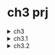 # ch3 prj

<details>
  <summary>ch3</summary>
  
  ### is-tracker app

```js
// --defaults: disables Angular routing and sets the styles CSS.
ng new is-tracker --defaults  --directory ./

// add Clarity library
npm i @clr/angular@15.2.0 // !
npm i @clr/ui@15.2.0    // !
npm install @cds/core

// add styles
`angular.json`
"styles": [
"node_modules/@clr/ui/clr-ui.min.css",
]

// import clarity + browser animation module
`app.module.ts`
import { ClarityModule } from '@clr/angular';
import { BrowserAnimationsModule } from
'@angular/platform-browser/animations';

@NgModule({
declarations:
imports: [
ClarityModule,
BrowserAnimationsModule
],

```

</details>

<details>
  <summary>ch3.1</summary>

- add service w interface

```js
ng g s issue --skip-tests --dry-run
ng generate interface issue
```

- get all pending cases w service

```js
getAllPendingCases(){
   return this.issues.filter(issue=>!issue.completed)
}
```

- add component, display data w clarity

```js
ng generate component issue-list dry-run

// property binding e.g.
[class.label-danger]="issue.priority === 'high'"
```

- [class & style binding](https://angular.io/guide/class-binding)

```js
[class.label-danger]="issue.priority === 'high'"
```

![Alt text](src/readmeAssets/is-comp.png)

</details>

<details>
  <summary>ch3.2</summary>

### reporting new issues (Angular reactive forms)

- set up reactive forms
- create issue form
- display issue list
- validating details

`app.module.ts`

```js
import { ReactiveFormsModule } from '@angular/forms';

@NgModule({
imports: [
ReactiveFormsModule
],
})
```

- add comp, reactive forms, addIssueMethod

```js
ng g c  issue-report --dry-run


// init reactive form

`ts`

  issueForm: FormGroup | undefined;

  constructor(private form: FormBuilder) {}

  ngOnInit(): void {
    this.issueForm = this.form.group({
      title: [''],
      description: [''],
      priority: [''],
      type: [''],
    });
  }

`html`
// basic
<form clrForm *ngIf="issueForm" [formGroup]="issueForm">
    <input clrInput formControlName="title" />
    <textarea clrTextarea formControlName="description"></textarea>
      <input type="radio" value="low" clrRadio formControlName="priority" />
      <input type="radio" value="high" clrRadio formControlName="priority" />
    <select clrSelect formControlName="type">
      <option value="Feature">Feature</option>
      <option value="Bug">Bug</option>
      <option value="Documentation">Documentation</option>
    </select>
  <button class="btn btn-primary" type="submit">Create</button>
</form>

```

![Alt text](src/readmeAssets/report-comp.png)

- pass form value to issues object

```js
`issue-report.component.html`
// submit reactive form

(ngSubmit) = addIssue();

`issue-report.component.ts`
//add service
constructor(private issueService: IssueService){}

addIssue(){
  this.issueService.createIssue(this.issueForm?.value)
}

```

![Alt text](src/readmeAssets/is-object.png)

- displaying a new issue in the list
  - add EventEmitter property w @Output() decorator

`issue-report.component.ts`

```js
@Output() formClose = new EventEmitter();

addIssue() {
  this.formClose.emit();
}
```

`issue-report.component.html`

```js

<button (click)="formClose.emit()" class="btn" type="button">Cancel</button>
```

- IssueListComponent bind to the formClose event of IssueReportComponent

`issue-list.component.html`

```js
<app-issue-report
  *ngIf="showReportIssue == true"
  (formClose)="onCloseReport()"
></app-issue-report>

```

`issue-list.component.ts`

```js

showReportIssue = false;

onCloseReport() {
this.showReportIssue = false;
this.getIssues();
}

```

</details>
